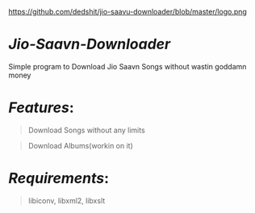 
https://github.com/dedshit/jio-saavu-downloader/blob/master/logo.png


# *Jio-Saavn-Downloader*

Simple program to Download Jio Saavn Songs without wastin goddamn money


# _Features_:

 > Download Songs without any limits
 
 > Download Albums(workin on it)

# _Requirements_:

 > libiconv, libxml2, libxslt

